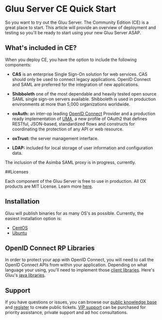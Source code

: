 # Gluu Server CE Quick Start 

So you want to try out the Gluu Server. The Community Edition (CE) is a
great place to start. This article will provide an overview of
deployment and testing so you'll be ready to start using your new Gluu
Server ASAP.

## What's included in CE?

When you deploy CE, you have the option to include the following
components:

* **CAS** is an enterprise Single Sign-On solution for web services. CAS
should only be used to connect legacy applications. OpenID Connect and
SAML are preferred for the integration of new applications.

* **Shibboleth** one of the most dependable and heavily tested open
source SAML single sign-on servers available. Shibboleth is used in
production environments at more than 5,000 organizations worldwide.

* **oxAuth:** an inter-op leading [OpenID
Connect](http://www.gluu.org/docs/admin-guide/openid-connect/) Provider
and a production ready implementation of
[UMA](http://www.gluu.org/docs/admin-guide/uma/), a new profile of
OAuth2 that defines RESTful, JSON-based, standardized flows and
constructs for coordinating the protection of any API or web resource.

* **oxTrust:** the server management interface.

* **LDAP:** included for local storage of user information and
configuration data.

The inclusion of the Asimba SAML proxy is in progress, currently.

##Licenses

Each component of the Gluu Server is free to use in production. All OX products are MIT License. Learn more  [here](http://www.gluu.org/docs/admin-guide/introduction/licenses/). 

## Installation

Gluu will publish binaries for as many OS's as possible. Currently, the 
easiest installation option is:  

- [CentOS](../admin-guide/deployment/centos.md)
- [Ubuntu](../admin-guide/deployment/ubuntu.md)

## OpenID Connect RP Libraries

In order to protect your app with OpenID Connect, you will need to call the OpenID Connect APIs from within your application. Depending on what language your using, you'll need to implement those [client libraries](http://openid.net/developers/libraries/). Here's Gluu's [java libraries](https://github.com/GluuFederation/oxAuth).
  

## Support

If you have questions or issues, you can browse our [public knowledge base](http://support.gluu.org) and [register](https://idp.gluu.org/identity/register?redirectUri=https://support.gluu.org) to create public tickets. [VIP support](http://gluu.org/pricing) can be purchased for priority assistance, private support and ad hoc consultations. 

